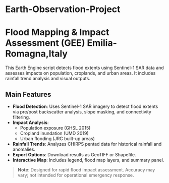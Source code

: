 # Earth-Observation-Project
# Flood Mapping & Impact Assessment (GEE) Emilia-Romagna,Italy

This Earth Engine script detects flood extents using Sentinel-1 SAR data and assesses impacts on population, croplands, and urban areas. It includes rainfall trend analysis and visual outputs.

## Main Features
- **Flood Detection**: Uses Sentinel-1 SAR imagery to detect flood extents via pre/post backscatter analysis, slope masking, and connectivity filtering.
- **Impact Analysis**:
  - Population exposure (GHSL 2015)
  - Cropland inundation (UMD 2019)
  - Urban flooding (JRC built-up areas)
- **Rainfall Trends**: Analyzes CHIRPS pentad data for historical rainfall and anomalies.
- **Export Options**: Download results as GeoTIFF or Shapefile.
- **Interactive Map**: Includes legend, flood map layers, and summary panel.

> **Note**: Designed for rapid flood impact assessment. Accuracy may vary; not intended for operational emergency response.

